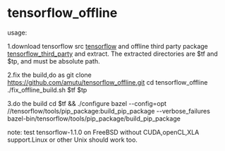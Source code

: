 # tensorflow_offline

usage:

1.download tensorflow src [tensorflow](https://github.com/tensorflow/tensorflow/releases) and offline third party package [tensorflow_third_party](https://github.com/amutu/tensorflow_third_party) and extract. The extracted directories are $tf and $tp, and must be absolute path.

2.fix the build,do as
git clone https://github.com/amutu/tensorflow_offline.git 
cd tensorflow_offline
./fix_offline_build.sh $tf $tp

3.do the build
cd $tf && ./configure
bazel --config=opt //tensorflow/tools/pip_package:build_pip_package --verbose_failures
bazel-bin/tensorflow/tools/pip_package/build_pip_package

note:
test tensorflow-1.1.0 on FreeBSD without CUDA,openCL,XLA support.Linux or other Unix should work too.
